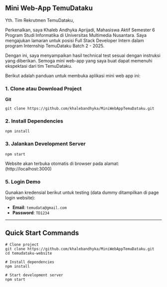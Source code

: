 

## Mini Web-App TemuDataku

Yth. Tim Rekrutmen TemuDataku,

Perkenalkan, saya Khaleb Andhyka Aprijadi, Mahasiswa Aktif Semester 6 Program Studi Informatika di Universitas Multimedia Nusantara. Saya mengajukan lamaran untuk posisi Full Stack Developer Intern dalam program Internship TemuDataku Batch 2 - 2025.

Dengan ini, saya menyampaikan hasil technical test sesuai dengan instruksi yang diberikan. Semoga mini web-app yang saya buat dapat memenuhi ekspektasi dari tim TemuDataku. 

Berikut adalah panduan untuk membuka aplikasi mini web app ini:

### **1. Clone atau Download Project**

**Git**

```
git clone https://github.com/khalebandhyka/MiniWebAppTemuDataku.git
```

### **2. Install Dependencies**

```
npm install
```

### **3. Jalankan Development Server**

```
npm start
```

Website akan terbuka otomatis di browser pada alamat: (http://localhost:3000)

### **5. Login Demo**

Gunakan kredensial berikut untuk testing (data dummy ditampilkan di page login website):

- **Email**: `temudata@gmail.com`
- **Password**: `TD1234`

---

## **Quick Start Commands**

```
# Clone project
git clone https://github.com/khalebandhyka/MiniWebAppTemuDataku.git
cd temudataku-website

# Install dependencies
npm install

# Start development server
npm start
```
